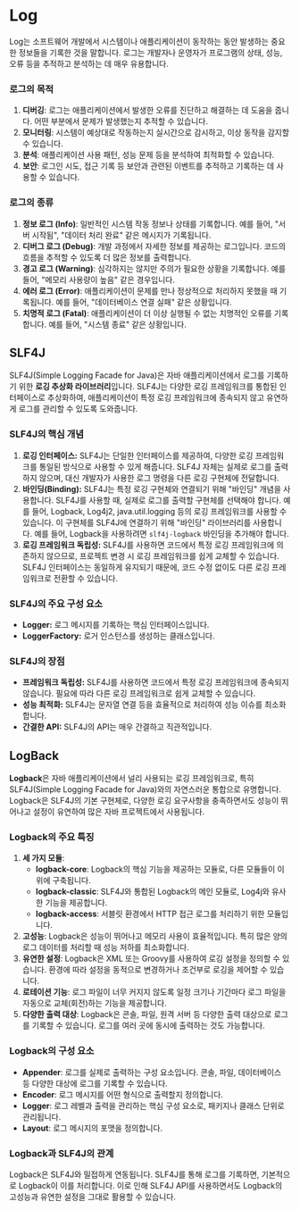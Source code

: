 # Log

Log는 소프트웨어 개발에서 시스템이나 애플리케이션이 동작하는 동안 발생하는 중요한 정보들을 기록한 것을 말합니다. 로그는 개발자나 운영자가 프로그램의 상태, 성능, 오류 등을 추적하고 분석하는 데 매우 유용합니다.

### 로그의 목적

1. **디버깅**: 로그는 애플리케이션에서 발생한 오류를 진단하고 해결하는 데 도움을 줍니다. 어떤 부분에서 문제가 발생했는지 추적할 수 있습니다.
2. **모니터링**: 시스템이 예상대로 작동하는지 실시간으로 감시하고, 이상 동작을 감지할 수 있습니다.
3. **분석**: 애플리케이션 사용 패턴, 성능 문제 등을 분석하여 최적화할 수 있습니다.
4. **보안**: 로그인 시도, 접근 기록 등 보안과 관련된 이벤트를 추적하고 기록하는 데 사용할 수 있습니다.

### 로그의 종류

1. **정보 로그 (Info)**: 일반적인 시스템 작동 정보나 상태를 기록합니다. 예를 들어, "서버 시작됨", "데이터 처리 완료" 같은 메시지가 기록됩니다.
2. **디버그 로그 (Debug)**: 개발 과정에서 자세한 정보를 제공하는 로그입니다. 코드의 흐름을 추적할 수 있도록 더 많은 정보를 출력합니다.
3. **경고 로그 (Warning)**: 심각하지는 않지만 주의가 필요한 상황을 기록합니다. 예를 들어, "메모리 사용량이 높음" 같은 경우입니다.
4. **에러 로그 (Error)**: 애플리케이션이 문제를 만나 정상적으로 처리하지 못했을 때 기록됩니다. 예를 들어, "데이터베이스 연결 실패" 같은 상황입니다.
5. **치명적 로그 (Fatal)**: 애플리케이션이 더 이상 실행될 수 없는 치명적인 오류를 기록합니다. 예를 들어, "시스템 종료" 같은 상황입니다.

## SLF4J

SLF4J(Simple Logging Facade for Java)은 자바 애플리케이션에서 로그를 기록하기 위한 **로깅 추상화 라이브러리**입니다. SLF4J는 다양한 로깅 프레임워크를 통합된 인터페이스로 추상화하여, 애플리케이션이 특정 로깅 프레임워크에 종속되지 않고 유연하게 로그를 관리할 수 있도록 도와줍니다.

### SLF4J의 핵심 개념

1. **로깅 인터페이스:** SLF4J는 단일한 인터페이스를 제공하여, 다양한 로깅 프레임워크를 통일된 방식으로 사용할 수 있게 해줍니다. SLF4J 자체는 실제로 로그를 출력하지 않으며, 대신 개발자가 사용한 로그 명령을 다른 로깅 구현체에 전달합니다.
2. **바인딩(Binding):** SLF4J는 특정 로깅 구현체와 연결되기 위해 "바인딩" 개념을 사용합니다. SLF4J를 사용할 때, 실제로 로그를 출력할 구현체를 선택해야 합니다. 예를 들어, Logback, Log4j2, java.util.logging 등의 로깅 프레임워크를 사용할 수 있습니다. 이 구현체를 SLF4J에 연결하기 위해 "바인딩" 라이브러리를 사용합니다. 예를 들어, Logback을 사용하려면 `slf4j-logback` 바인딩을 추가해야 합니다.
3. **로깅 프레임워크 독립성:** SLF4J를 사용하면 코드에서 특정 로깅 프레임워크에 의존하지 않으므로, 프로젝트 변경 시 로깅 프레임워크를 쉽게 교체할 수 있습니다. SLF4J 인터페이스는 동일하게 유지되기 때문에, 코드 수정 없이도 다른 로깅 프레임워크로 전환할 수 있습니다.

### SLF4J의 주요 구성 요소

- **Logger:** 로그 메시지를 기록하는 핵심 인터페이스입니다.
- **LoggerFactory:** 로거 인스턴스를 생성하는 클래스입니다.

### SLF4J의 장점

- **프레임워크 독립성:** SLF4J를 사용하면 코드에서 특정 로깅 프레임워크에 종속되지 않습니다. 필요에 따라 다른 로깅 프레임워크로 쉽게 교체할 수 있습니다.
- **성능 최적화:** SLF4J는 문자열 연결 등을 효율적으로 처리하여 성능 이슈를 최소화합니다.
- **간결한 API:** SLF4J의 API는 매우 간결하고 직관적입니다.

## LogBack

**Logback**은 자바 애플리케이션에서 널리 사용되는 로깅 프레임워크로, 특히 SLF4J(Simple Logging Facade for Java)와의 자연스러운 통합으로 유명합니다. Logback은 SLF4J의 기본 구현체로, 다양한 로깅 요구사항을 충족하면서도 성능이 뛰어나고 설정이 유연하여 많은 자바 프로젝트에서 사용됩니다.

### Logback의 주요 특징

1. **세 가지 모듈**:
    - **logback-core**: Logback의 핵심 기능을 제공하는 모듈로, 다른 모듈들이 이 위에 구축됩니다.
    - **logback-classic**: SLF4J와 통합된 Logback의 메인 모듈로, Log4j와 유사한 기능을 제공합니다.
    - **logback-access**: 서블릿 환경에서 HTTP 접근 로그를 처리하기 위한 모듈입니다.
2. **고성능**: Logback은 성능이 뛰어나고 메모리 사용이 효율적입니다. 특히 많은 양의 로그 데이터를 처리할 때 성능 저하를 최소화합니다.
3. **유연한 설정**: Logback은 XML 또는 Groovy를 사용하여 로깅 설정을 정의할 수 있습니다. 환경에 따라 설정을 동적으로 변경하거나 조건부로 로깅을 제어할 수 있습니다.
4. **로테이션 기능**: 로그 파일이 너무 커지지 않도록 일정 크기나 기간마다 로그 파일을 자동으로 교체(회전)하는 기능을 제공합니다.
5. **다양한 출력 대상**: Logback은 콘솔, 파일, 원격 서버 등 다양한 출력 대상으로 로그를 기록할 수 있습니다. 로그를 여러 곳에 동시에 출력하는 것도 가능합니다.

### Logback의 구성 요소

- **Appender**: 로그를 실제로 출력하는 구성 요소입니다. 콘솔, 파일, 데이터베이스 등 다양한 대상에 로그를 기록할 수 있습니다.
- **Encoder**: 로그 메시지를 어떤 형식으로 출력할지 정의합니다.
- **Logger**: 로그 레벨과 출력을 관리하는 핵심 구성 요소로, 패키지나 클래스 단위로 관리됩니다.
- **Layout**: 로그 메시지의 포맷을 정의합니다.

### Logback과 SLF4J의 관계

Logback은 SLF4J와 밀접하게 연동됩니다. SLF4J를 통해 로그를 기록하면, 기본적으로 Logback이 이를 처리합니다. 이로 인해 SLF4J API를 사용하면서도 Logback의 고성능과 유연한 설정을 그대로 활용할 수 있습니다.